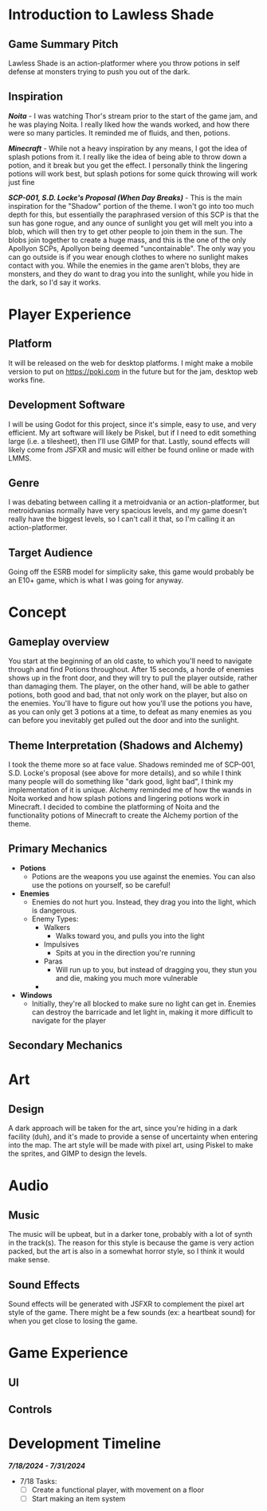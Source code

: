 # Introduction to Lawless Shade

## Game Summary Pitch
Lawless Shade is an action-platformer where you throw potions in self defense at monsters trying to push you out of the dark. 
## Inspiration
***Noita*** - I was watching Thor's stream prior to the start of the game jam, and he was playing Noita. I really liked how the wands worked, and how there were so many particles. It reminded me of fluids, and then, potions.

***Minecraft*** - While not a heavy inspiration by any means, I got the idea of splash potions from it. I really like the idea of being able to throw down a potion, and it break but you get the effect. I personally think the lingering potions will work best, but splash potions for some quick throwing will work just fine

***SCP-001, S.D. Locke's Proposal (When Day Breaks)*** - This is the main inspiration for the "Shadow" portion of the theme. I won't go into too much depth for this, but essentially the paraphrased version of this SCP is that the sun has gone rogue, and any ounce of sunlight you get will melt you into a blob, which will then try to get other people to join them in the sun. The blobs join together to create a huge mass, and this is the one of the only Apollyon SCPs, Apollyon being deemed "uncontainable". The only way you can go outside is if you wear enough clothes to where no sunlight makes contact with you. While the enemies in the game aren't blobs, they are monsters, and they do want to drag you into the sunlight, while you hide in the dark, so I'd say it works. 
# Player Experience

## Platform 
It will be released on the web for desktop platforms. I might make a mobile version to put on https://poki.com in the future but for the jam, desktop web works fine.
## Development Software
I will be using Godot for this project, since it's simple, easy to use, and very efficient.
My art software will likely be Piskel, but if I need to edit something large (i.e. a tilesheet), then I'll use GIMP for that. Lastly, sound effects will likely come from JSFXR and music will either be found online or made with LMMS.
## Genre
I was debating between calling it a metroidvania or an action-platformer, but metroidvanias normally have very spacious levels, and my game doesn't really have the biggest levels, so I can't call it that, so I'm calling it an action-platformer.
## Target Audience
Going off the ESRB model for simplicity sake, this game would probably be an E10+ game, which is what I was going for anyway.
# Concept

## Gameplay overview
You start at the beginning of an old caste, to which you'll need to navigate through and find Potions throughout. After 15 seconds, a horde of enemies shows up in the front door, and they will try to pull the player outside, rather than damaging them. The player, on the other hand, will be able to gather potions, both good and bad, that not only work on the player, but also on the enemies. You'll have to figure out how you'll use the potions you have, as you can only get 3 potions at a time, to defeat as many enemies as you can before you inevitably get pulled out the door and into the sunlight. 
## Theme Interpretation (Shadows and Alchemy)
I took the theme more so at face value. Shadows reminded me of SCP-001, S.D. Locke's proposal (see above for more details), and so while I think many people will do something like "dark good, light bad", I think my implementation of it is unique. Alchemy reminded me of how the wands in Noita worked and how splash potions and lingering potions work in Minecraft. I decided to combine the platforming of Noita and the functionality potions of Minecraft to create the Alchemy portion of the theme.
## Primary Mechanics
- **Potions**
	- Potions are the weapons you use against the enemies. You can also use the potions on yourself, so be careful!
- **Enemies**
	- Enemies do not hurt you. Instead, they drag you into the light, which is dangerous.
	- Enemy Types:
		- Walkers
			- Walks toward you, and pulls you into the light
		- Impulsives
			- Spits at you in the direction you're running
		- Paras 
			- Will run up to you, but instead of dragging you, they stun you and die, making you much more vulnerable
		- 
- **Windows**
	- Initially, they're all blocked to make sure no light can get in. Enemies can destroy the barricade and let light in, making it more difficult to navigate for the player

## Secondary Mechanics

# Art

## Design
A dark approach will be taken for the art, since you're hiding in a dark facility (duh), and it's made to provide a sense of uncertainty when entering into the map. The art style will be made with pixel art, using Piskel to make the sprites, and GIMP to design the levels.
# Audio

## Music
The music will be upbeat, but in a darker tone, probably with a lot of synth in the track(s). The reason for this style is because the game is very action packed, but the art is also in a somewhat horror style, so I think it would make sense. 
## Sound Effects
Sound effects will be generated with JSFXR to complement the pixel art style of the game. There might be a few sounds (ex: a heartbeat sound) for when you get close to losing the game.
# Game Experience

## UI

## Controls

# Development Timeline
***7/18/2024 - 7/31/2024***
- 7/18 Tasks:
	- [ ] Create a functional player, with movement on a floor
	- [ ] Start making an item system 